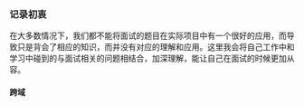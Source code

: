 ### 记录初衷
在大多数情况下，我们都不能将面试的题目在实际项目中有一个很好的应用，而导致只是背会了相应的知识，而并没有对应的理解和应用。这里我会将自己工作中和学习中碰到的与面试相关的问题相结合，加深理解，能让自己在面试的时候更加从容。
#### 跨域
